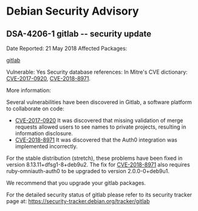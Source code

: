 
Debian Security Advisory
========================


DSA-4206-1 gitlab -- security update
------------------------------------



Date Reported:
21 May 2018
Affected Packages:

[gitlab](https://packages.debian.org/src:gitlab)

Vulnerable:
Yes
Security database references:
In Mitre's CVE dictionary: [CVE-2017-0920](https://security-tracker.debian.org/tracker/CVE-2017-0920), [CVE-2018-8971](https://security-tracker.debian.org/tracker/CVE-2018-8971).  

More information:

Several vulnerabilities have been discovered in Gitlab, a software
platform to collaborate on code:


* [CVE-2017-0920](https://security-tracker.debian.org/tracker/CVE-2017-0920)
It was discovered that missing validation of merge requests allowed
 users to see names to private projects, resulting in information
 disclosure.
* [CVE-2018-8971](https://security-tracker.debian.org/tracker/CVE-2018-8971)
It was discovered that the Auth0 integration was implemented
 incorrectly.


For the stable distribution (stretch), these problems have been fixed in
version 8.13.11+dfsg1-8+deb9u2. The fix for [CVE-2018-8971](https://security-tracker.debian.org/tracker/CVE-2018-8971) also requires ruby-omniauth-auth0 to be upgraded
to version 2.0.0-0+deb9u1.


We recommend that you upgrade your gitlab packages.


For the detailed security status of gitlab please refer to
its security tracker page at:
<https://security-tracker.debian.org/tracker/gitlab>





